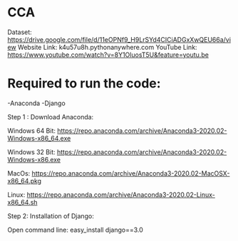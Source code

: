 # CCA

Dataset: https://drive.google.com/file/d/11eOPNf9_H9LrSYd4CICiADGxXwQEU66a/view
Website Link: k4u57u8h.pythonanywhere.com
YouTube Link: https://www.youtube.com/watch?v=8Y1OluosT5U&feature=youtu.be

# Required to run the code:

-Anaconda
-Django


Step 1 : Download Anaconda:

Windows 64 Bit: https://repo.anaconda.com/archive/Anaconda3-2020.02-Windows-x86_64.exe

Windows 32 Bit: https://repo.anaconda.com/archive/Anaconda3-2020.02-Windows-x86.exe

MacOs: https://repo.anaconda.com/archive/Anaconda3-2020.02-MacOSX-x86_64.pkg

Linux: https://repo.anaconda.com/archive/Anaconda3-2020.02-Linux-x86_64.sh

Step 2: Installation of Django:

Open command line: easy_install django==3.0




